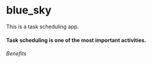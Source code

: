 # blue_sky
 This is a task scheduling app.
#### Task scheduling is one of the most important activities.
###### Benefits
 
